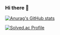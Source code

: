 ### Hi there 👋

[![Anurag's GitHub stats](https://github-readme-stats.vercel.app/api?username=luke0421)](https://github.com/anuraghazra/github-readme-stats)

[![Solved.ac Profile](http://mazassumnida.wtf/api/v2/generate_badge?boj=guddnr0421)](https://solved.ac/guddnr0421/)

